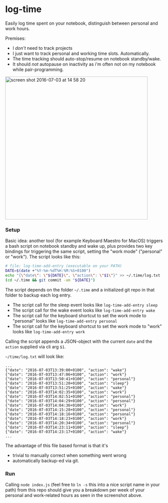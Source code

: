 # log-time

Easily log time spent on your notebook, distinguish between personal and work hours.

Premises: 
- I *don't* need to track projects
- I just want to track personal and working time slots. Automatically. 
- The time tracking should auto-stop/resume on notebook standby/wake. 
- It should *not* autopause on inactivity as i'm often not on my notebook while pair-programming.

<img width="454" alt="screen shot 2016-07-03 at 14 58 20" src="https://cloud.githubusercontent.com/assets/3755413/16545558/a2893da8-412e-11e6-8857-493d1bb6ea31.png">


### Setup
Basic idea: another tool (for example Keyboard Maestro for MacOS) triggers a bash script on notebook standby and wake up, plus provides two key bindings for triggering the same script, setting the "work mode" ("personal" or "work").
The script looks like this:

```bash
# file: log-time-add-entry (executable on your PATH)
DATE=$(date +"%Y-%m-%dT%H:%M:%S+0100")
echo "{\"date\": \"${DATE}\", \"action\": \"$1\"}" >> ~/.time/log.txt
(cd ~/.time && git commit -am "${DATE}")
```

The script depends on the folder `~/.time` and a initialized git repo in that folder to backup each log entry.

- The script call for the sleep event looks like `log-time-add-entry sleep`
- The script call for the wake event looks like `log-time-add-entry wake`
- The script call for the keyboard shortcut to set the work mode to "personal" looks like `log-time-add-entry personal`
- The script call for the keyboard shortcut to set the work mode to "work" looks like `log-time-add-entry work`

Calling the script appends a JSON-object with the current `date` and the `action` supplied via cli arg `$1`.

`~/time/log.txt` will look like:

```
...
{"date": "2016-07-03T13:39:00+0100", "action": "wake"}
{"date": "2016-07-03T13:47:06+0100", "action": "work"}
{"date": "2016-07-03T13:50:41+0100", "action": "personal"}
{"date": "2016-07-03T13:51:20+0100", "action": "sleep"}
{"date": "2016-07-03T13:51:25+0100", "action": "wake"}
{"date": "2016-07-03T14:02:35+0100", "action": "work"}
{"date": "2016-07-03T14:02:51+0100", "action": "personal"}
{"date": "2016-07-03T14:04:29+0100", "action": "personal"}
{"date": "2016-07-03T14:04:36+0100", "action": "work"}
{"date": "2016-07-03T14:15:28+0100", "action": "personal"}
{"date": "2016-07-03T14:18:16+0100", "action": "personal"}
{"date": "2016-07-03T14:18:23+0100", "action": "work"}
{"date": "2016-07-03T14:20:34+0100", "action": "personal"}
{"date": "2016-07-03T14:23:11+0100", "action": "sleep"}
{"date": "2016-07-03T14:23:17+0100", "action": "wake"}
...
```

The advantage of this file based format is that it's 
- trivial to manually correct when something went wrong 
- automatically backup-ed via git.

### Run
Calling `node index.js` (feel free to `ln -s` this into a nice script name in your path) from this repo should give you a breakdown per week of your personal and work-related hours as seen in the screenshot above.
